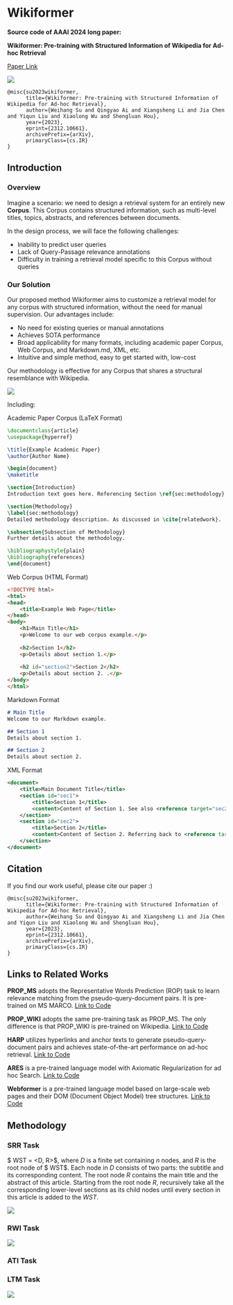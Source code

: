 # Wikiformer
**Source code of AAAI 2024 long paper:** 

**Wikiformer: Pre-training with Structured Information of Wikipedia for Ad-hoc Retrieval**

[Paper Link](https://arxiv.org/pdf/2312.10661.pdf)

![](https://github.com/oneal2000/Wikiformer/blob/main/pics/logo.png)



```
@misc{su2023wikiformer,
      title={Wikiformer: Pre-training with Structured Information of Wikipedia for Ad-hoc Retrieval}, 
      author={Weihang Su and Qingyao Ai and Xiangsheng Li and Jia Chen and Yiqun Liu and Xiaolong Wu and Shengluan Hou},
      year={2023},
      eprint={2312.10661},
      archivePrefix={arXiv},
      primaryClass={cs.IR}
}
```



## Introduction

### Overview
Imagine a scenario: we need to design a retrieval system for an entirely new **Corpus**. This Corpus contains structured information, such as multi-level titles, topics, abstracts, and references between documents.

In the design process, we will face the following challenges:
- Inability to predict user queries
- Lack of Query-Passage relevance annotations
- Difficulty in training a retrieval model specific to this Corpus without queries



### Our Solution
Our proposed method Wikiformer aims to customize a retrieval model for any corpus with structured information, without the need for manual supervision. Our advantages include:
- No need for existing queries or manual annotations
- Achieves SOTA performance
- Broad applicability for many formats, including academic paper Corpus, Web Corpus, and Markdown.md, XML, etc.
- Intuitive and simple method, easy to get started with, low-cost



Our methodology is effective for any Corpus that shares a structural resemblance with Wikipedia. 



![](https://github.com/oneal2000/Wikiformer/blob/main/pics/structure2.png)



Including:

Academic Paper Corpus (LaTeX Format)

```latex
\documentclass{article}
\usepackage{hyperref}

\title{Example Academic Paper}
\author{Author Name}

\begin{document}
\maketitle

\section{Introduction}
Introduction text goes here. Referencing Section \ref{sec:methodology}.

\section{Methodology}
\label{sec:methodology}
Detailed methodology description. As discussed in \cite{relatedwork}.

\subsection{Subsection of Methodology}
Further details about the methodology.

\bibliographystyle{plain}
\bibliography{references}
\end{document}
```

Web Corpus (HTML Format)

```html
<!DOCTYPE html>
<html>
<head>
    <title>Example Web Page</title>
</head>
<body>
    <h1>Main Title</h1>
    <p>Welcome to our web corpus example.</p>
    
    <h2>Section 1</h2>
    <p>Details about section 1.</p>
    
    <h2 id="section2">Section 2</h2>
    <p>Details about section 2. .</p>
</body>
</html>
```

Markdown Format

```markdown
# Main Title
Welcome to our Markdown example.

## Section 1
Details about section 1. 

## Section 2
Details about section 2. 
```

XML Format

```xml
<document>
    <title>Main Document Title</title>
    <section id="sec1">
        <title>Section 1</title>
        <content>Content of Section 1. See also <reference target="sec2"/></content>
    </section>
    <section id="sec2">
        <title>Section 2</title>
        <content>Content of Section 2. Referring back to <reference target="sec1"/></content>
    </section>
</document>
```



## Citation

If you find our work useful, please cite our paper :)



```
@misc{su2023wikiformer,
      title={Wikiformer: Pre-training with Structured Information of Wikipedia for Ad-hoc Retrieval}, 
      author={Weihang Su and Qingyao Ai and Xiangsheng Li and Jia Chen and Yiqun Liu and Xiaolong Wu and Shengluan Hou},
      year={2023},
      eprint={2312.10661},
      archivePrefix={arXiv},
      primaryClass={cs.IR}
}
```



## Links to Related Works

**PROP\_MS**  adopts the Representative Words Prediction (ROP) task to learn relevance matching from the pseudo-query-document pairs. It is pre-trained on MS MARCO. [Link to Code](https://github.com/Albert-Ma/PROP)

**PROP\_WIKI** adopts the same pre-training task as PROP\_MS. The only difference is that PROP\_WIKI is pre-trained on Wikipedia. [Link to Code](https://github.com/Albert-Ma/PROP)

**HARP** utilizes hyperlinks and anchor texts to generate pseudo-query-document pairs and achieves state-of-the-art performance on ad-hoc retrieval. [Link to Code](https://github.com/zhengyima/anchors)

**ARES** is a pre-trained language model with Axiomatic Regularization for ad hoc Search. [Link to Code](https://github.com/xuanyuan14/ARES)

**Webformer** is a pre-trained language model based on large-scale web pages and their DOM (Document Object Model) tree structures. [Link to Code](https://github.com/xrr233/Webformer)



## Methodology

### SRR Task



$ WST = <D, R>$, where $D$ is a finite set containing $n$ nodes, and $R$ is the root node of $ WST$. Each node in $D$ consists of two parts: the subtitle and its corresponding content. The root node $R$ contains the main title and the abstract of this article. Starting from the root node $R$, recursively take all the corresponding lower-level sections as its child nodes until every section in this article is added to the $WST$. 





![](https://github.com/oneal2000/Wikiformer/blob/main/pics/SRR.png)







### RWI Task

![](https://github.com/oneal2000/Wikiformer/blob/main/pics/RWI.png)

### ATI Task



### LTM Task

![](https://github.com/oneal2000/Wikiformer/blob/main/pics/SAG.png)











